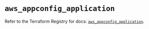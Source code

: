# `aws_appconfig_application`

Refer to the Terraform Registry for docs: [`aws_appconfig_application`](https://registry.terraform.io/providers/hashicorp/aws/5.65.0/docs/resources/appconfig_application).
